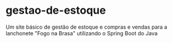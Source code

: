 # gestao-de-estoque
Um site básico de gestão de estoque e compras e vendas para a lanchonete "Fogo na Brasa" utilizando o Spring Boot do Java
